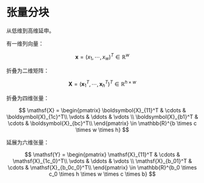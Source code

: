 # 张量分块

从低维到高维延申。

有一维列向量：

$$ 
\boldsymbol{x} = (x_1, \cdots, x_{w})^T \in \mathbb{R}^{w}
$$

折叠为二维矩阵：

$$
\boldsymbol{X} = (\boldsymbol{x}_1^T, \cdots, \boldsymbol{x}_h^T)^T \in \mathbb{R}^{h \times w}
$$

折叠为四维张量：

$$
\mathsf{X} = \begin{pmatrix}
\boldsymbol{X}_{11}^T & \cdots & \boldsymbol{X}_{1c}^T\\
\vdots & \ddots & \vdots \\
\boldsymbol{X}_{b1}^T & \cdots & \boldsymbol{X}_{bc}^T\\
\end{pmatrix} \in \mathbb{R}^{b \times c \times w \times h}
$$

延展为六维张量：

$$
\mathsf{Y} = \begin{pmatrix}
\mathsf{X}_{11}^T & \cdots & \mathsf{X}_{1c_0}^T\\
\vdots & \ddots & \vdots \\
\mathsf{X}_{b_01}^T & \cdots & \mathsf{X}_{b_0c_0}^T\\
\end{pmatrix} \in \mathbb{R}^{b_0 \times c_0 \times h \times w \times c \times b}
$$
